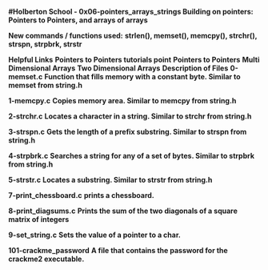**#Holberton School - 0x06-pointers_arrays_strings Building on pointers: Pointers to Pointers, and arrays of arrays**

**New commands / functions used:**
**strlen(), memset(), memcpy(), strchr(), strspn, strpbrk, strstr**

**Helpful Links**
**Pointers to Pointers tutorials point**
**Pointers to Pointers**
**Multi Dimensional Arrays**
**Two Dimensional Arrays**
**Description of Files**
**0-memset.c**
**Function that fills memory with a constant byte. Similar to memset from string.h**

**1-memcpy.c**
**Copies memory area. Similar to memcpy from string.h**

**2-strchr.c**
**Locates a character in a string. Similar to strchr from string.h**

**3-strspn.c**
**Gets the length of a prefix substring. Similar to strspn from string.h**

**4-strpbrk.c**
**Searches a string for any of a set of bytes. Similar to strpbrk from string.h**

**5-strstr.c**
**Locates a substring. Similar to strstr from string.h**

**7-print_chessboard.c**
**prints a chessboard.**

**8-print_diagsums.c**
**Prints the sum of the two diagonals of a square matrix of integers**

**9-set_string.c**
**Sets the value of a pointer to a char.**

**101-crackme_password**
**A file that contains the password for the crackme2 executable.**
